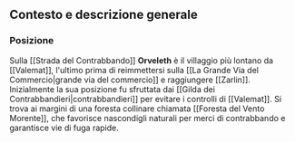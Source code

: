 ## Contesto e descrizione generale
### Posizione
Sulla [[Strada del Contrabbando]] **Orveleth** è il villaggio più lontano da [[Valemat]], l'ultimo prima di reimmettersi sulla [[La Grande Via del Commercio|grande via del commercio]] e raggiungere [[Zarlin]]. Inizialmente la sua posizione fu sfruttata dai [[Gilda dei Contrabbandieri|contrabbandieri]] per evitare i controlli di [[Valemat]]. Si trova ai margini di una foresta collinare chiamata [[Foresta del Vento Morente]], che favorisce nascondigli naturali per merci di contrabbando e garantisce vie di fuga rapide. 
